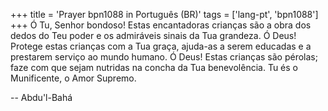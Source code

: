 +++
title = 'Prayer bpn1088 in Português (BR)'
tags = ['lang-pt', 'bpn1088']
+++
Ó Tu, Senhor bondoso! Estas encantadoras crianças são a obra dos dedos do Teu poder e os admiráveis sinais da Tua grandeza. Ó Deus! Protege estas crianças com a Tua graça, ajuda-as a serem educadas e a prestarem serviço ao mundo humano. Ó Deus! Estas crianças são pérolas; faze com que sejam nutridas na concha da Tua benevolência.
Tu és o Munificente, o Amor Supremo.

-- Abdu'l-Bahá
